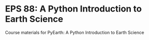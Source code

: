 # EPS 88: A Python Introduction to Earth Science
Course materials for PyEarth: A Python Introduction to Earth Science

